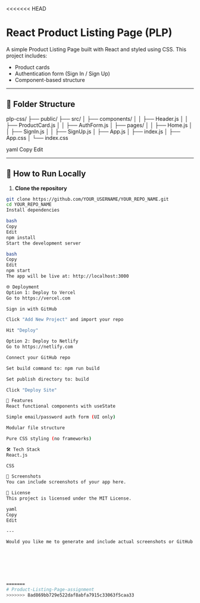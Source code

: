 <<<<<<< HEAD
# React Product Listing Page (PLP)

A simple Product Listing Page built with React and styled using CSS. This project includes:
- Product cards
- Authentication form (Sign In / Sign Up)
- Component-based structure

---

## 📁 Folder Structure

plp-css/
├── public/
├── src/
│   ├── components/
│   │   ├── Header.js
│   │   ├── ProductCard.js
│   │   ├── AuthForm.js
│   ├── pages/
│   │   ├── Home.js
│   │   ├── SignIn.js
│   │   ├── SignUp.js
│   ├── App.js
│   ├── index.js
│   ├── App.css
│   └── index.css


yaml
Copy
Edit

---

## 🚀 How to Run Locally

1. **Clone the repository**

```bash
git clone https://github.com/YOUR_USERNAME/YOUR_REPO_NAME.git
cd YOUR_REPO_NAME
Install dependencies

bash
Copy
Edit
npm install
Start the development server

bash
Copy
Edit
npm start
The app will be live at: http://localhost:3000

🌐 Deployment
Option 1: Deploy to Vercel
Go to https://vercel.com

Sign in with GitHub

Click "Add New Project" and import your repo

Hit "Deploy"

Option 2: Deploy to Netlify
Go to https://netlify.com

Connect your GitHub repo

Set build command to: npm run build

Set publish directory to: build

Click "Deploy Site"

🧩 Features
React functional components with useState

Simple email/password auth form (UI only)

Modular file structure

Pure CSS styling (no frameworks)

🛠️ Tech Stack
React.js

CSS

📸 Screenshots
You can include screenshots of your app here.

📄 License
This project is licensed under the MIT License.

yaml
Copy
Edit

---

Would you like me to generate and include actual screenshots or GitHub badges in the README too?







=======
# Product-Listing-Page-assignment
>>>>>>> 8ad869bb729e522daf8abfa7915c33063f5caa33
